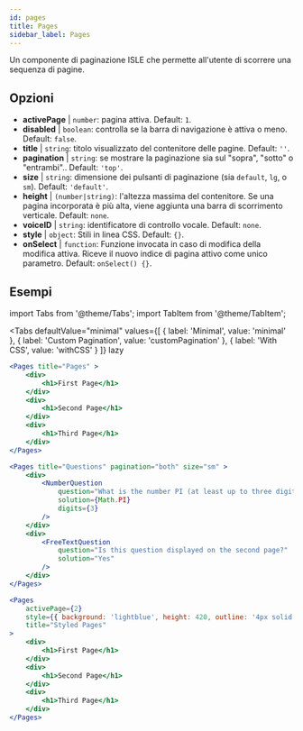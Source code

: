 ```yaml
---
id: pages 
title: Pages
sidebar_label: Pages
---
```


Un componente di paginazione ISLE che permette all'utente di scorrere una sequenza di pagine.

## Opzioni

* __activePage__ | `number`: pagina attiva. Default: `1`.
* __disabled__ | `boolean`: controlla se la barra di navigazione è attiva o meno. Default: `false`.
* __title__ | `string`: titolo visualizzato del contenitore delle pagine. Default: `''`.
* __pagination__ | `string`: se mostrare la paginazione sia sul "sopra", "sotto" o "entrambi".. Default: `'top'`.
* __size__ | `string`: dimensione dei pulsanti di paginazione (sia `default`, `lg`, o `sm`). Default: `'default'`.
* __height__ | `(number|string)`: l'altezza massima del contenitore. Se una pagina incorporata è più alta, viene aggiunta una barra di scorrimento verticale. Default: `none`.
* __voiceID__ | `string`: identificatore di controllo vocale. Default: `none`.
* __style__ | `object`: Stili in linea CSS. Default: `{}`.
* __onSelect__ | `function`: Funzione invocata in caso di modifica della modifica attiva. Riceve il nuovo indice di pagina attivo come unico parametro. Default: `onSelect() {}`.


## Esempi

import Tabs from '@theme/Tabs';
import TabItem from '@theme/TabItem';

<Tabs
    defaultValue="minimal"
    values={[
        { label: 'Minimal', value: 'minimal' },
        { label: 'Custom Pagination', value: 'customPagination' },
        { label: 'With CSS', value: 'withCSS' }
    ]}
    lazy
>

<TabItem value="minimal">

```jsx live
<Pages title="Pages" >
    <div>
        <h1>First Page</h1>
    </div>
    <div>
        <h1>Second Page</h1>
    </div>
    <div>
        <h1>Third Page</h1>
    </div>
</Pages>
```

</TabItem>

<TabItem value="customPagination" >

```jsx live
<Pages title="Questions" pagination="both" size="sm" >
    <div>
        <NumberQuestion
            question="What is the number PI (at least up to three digits after the decimal point)?"
            solution={Math.PI}
            digits={3}
        />
    </div>
    <div>
        <FreeTextQuestion 
            question="Is this question displayed on the second page?"
            solution="Yes" 
        />
    </div>
</Pages>
```
</TabItem>

<TabItem value="withCSS">

```jsx live
<Pages 
    activePage={2}
    style={{ background: 'lightblue', height: 420, outline: '4px solid black' }} 
    title="Styled Pages"
>
    <div>
        <h1>First Page</h1>
    </div>
    <div>
        <h1>Second Page</h1>
    </div>
    <div>
        <h1>Third Page</h1>
    </div>
</Pages>
```

</TabItem>

</Tabs>

